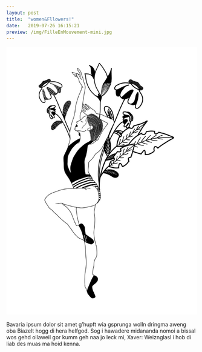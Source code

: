 ```yaml
---
layout: post
title:  "women&Fllowers!"
date:   2019-07-26 16:15:21
preview: /img/FilleEnMouvement-mini.jpg
---
```


![Picture 1](/img/FilleEnMouvement-mini.jpg)

Bavaria ipsum dolor sit amet g’hupft wia gsprunga wolln dringma aweng oba Biazelt hogg di hera helfgod. Sog i hawadere midananda nomoi a bissal wos gehd ollaweil gor kumm geh naa jo leck mi, Xaver: Weiznglasl i hob di liab des muas ma hoid kenna.
